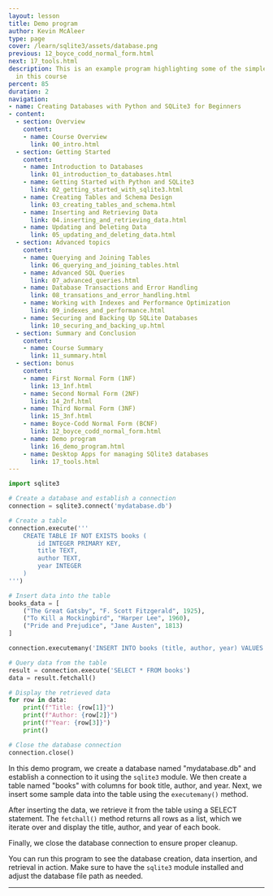 ```yaml
---
layout: lesson
title: Demo program
author: Kevin McAleer
type: page
cover: /learn/sqlite3/assets/database.png
previous: 12_boyce_codd_normal_form.html
next: 17_tools.html
description: This is an example program highlighting some of the simple concepts covered
  in this course
percent: 85
duration: 2
navigation:
- name: Creating Databases with Python and SQLite3 for Beginners
- content:
  - section: Overview
    content:
    - name: Course Overview
      link: 00_intro.html
  - section: Getting Started
    content:
    - name: Introduction to Databases
      link: 01_introduction_to_databases.html
    - name: Getting Started with Python and SQLite3
      link: 02_getting_started_with_sqlite3.html
    - name: Creating Tables and Schema Design
      link: 03_creating_tables_and_schema.html
    - name: Inserting and Retrieving Data
      link: 04.inserting_and_retrieving_data.html
    - name: Updating and Deleting Data
      link: 05_updating_and_deleting_data.html
  - section: Advanced topics
    content:
    - name: Querying and Joining Tables
      link: 06_querying_and_joining_tables.html
    - name: Advanced SQL Queries
      link: 07_advanced_queries.html
    - name: Database Transactions and Error Handling
      link: 08_transations_and_error_handling.html
    - name: Working with Indexes and Performance Optimization
      link: 09_indexes_and_performance.html
    - name: Securing and Backing Up SQLite Databases
      link: 10_securing_and_backing_up.html
  - section: Summary and Conclusion
    content:
    - name: Course Summary
      link: 11_summary.html
  - section: bonus
    content:
    - name: First Normal Form (1NF)
      link: 13_1nf.html
    - name: Second Normal Form (2NF)
      link: 14_2nf.html
    - name: Third Normal Form (3NF)
      link: 15_3nf.html
    - name: Boyce-Codd Normal Form (BCNF)
      link: 12_boyce_codd_normal_form.html
    - name: Demo program
      link: 16_demo_program.html
    - name: Desktop Apps for managing SQlite3 databases
      link: 17_tools.html
---
```



```python
import sqlite3

# Create a database and establish a connection
connection = sqlite3.connect('mydatabase.db')

# Create a table
connection.execute('''
    CREATE TABLE IF NOT EXISTS books (
        id INTEGER PRIMARY KEY,
        title TEXT,
        author TEXT,
        year INTEGER
    )
''')

# Insert data into the table
books_data = [
    ("The Great Gatsby", "F. Scott Fitzgerald", 1925),
    ("To Kill a Mockingbird", "Harper Lee", 1960),
    ("Pride and Prejudice", "Jane Austen", 1813)
]

connection.executemany('INSERT INTO books (title, author, year) VALUES (?, ?, ?)', books_data)

# Query data from the table
result = connection.execute('SELECT * FROM books')
data = result.fetchall()

# Display the retrieved data
for row in data:
    print(f"Title: {row[1]}")
    print(f"Author: {row[2]}")
    print(f"Year: {row[3]}")
    print()

# Close the database connection
connection.close()
```

In this demo program, we create a database named "mydatabase.db" and establish a connection to it using the `sqlite3` module. We then create a table named "books" with columns for book title, author, and year. Next, we insert some sample data into the table using the `executemany()` method.

After inserting the data, we retrieve it from the table using a SELECT statement. The `fetchall()` method returns all rows as a list, which we iterate over and display the title, author, and year of each book.

Finally, we close the database connection to ensure proper cleanup.

You can run this program to see the database creation, data insertion, and retrieval in action. Make sure to have the `sqlite3` module installed and adjust the database file path as needed.

---
